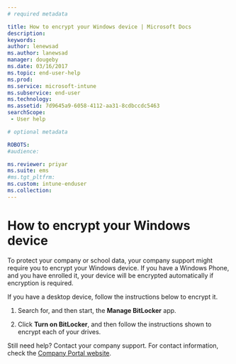 ```yaml
---
# required metadata

title: How to encrypt your Windows device | Microsoft Docs
description:
keywords:
author: lenewsad
ms.author: lanewsad
manager: dougeby
ms.date: 03/16/2017
ms.topic: end-user-help
ms.prod:
ms.service: microsoft-intune
ms.subservice: end-user
ms.technology:
ms.assetid: 7d9645a9-6058-4112-aa31-8cdbccdc5463
searchScope:
 - User help

# optional metadata

ROBOTS:  
#audience:

ms.reviewer: priyar
ms.suite: ems
#ms.tgt_pltfrm:
ms.custom: intune-enduser
ms.collection: 
---
```


# How to encrypt your Windows device

To protect your company or school data, your company support might require you to encrypt your Windows device. If you have a Windows Phone, and you have enrolled it, your device will be encrypted automatically if encryption is required.

If you have a desktop device, follow the instructions below to encrypt it.

1. Search for, and then start, the **Manage BitLocker** app.

2. Click **Turn on BitLocker**, and then follow the instructions shown to encrypt each of your drives.

Still need help? Contact your company support. For contact information, check the [Company Portal website](https://go.microsoft.com/fwlink/?linkid=2010980).
